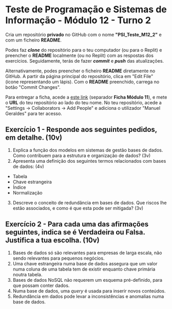 # Teste de Programação e Sistemas de Informação - Módulo 12 - Turno 2

Cria um repositório **privado** no GitHub com o nome **"PSI_Teste_M12_2"** e com um ficheiro **README**.

Podes faz ***clone*** do repositório para o teu computador (ou para o Replit) e preencher o **README** localmente (ou no Replit) com as respostas dos exercícios.
Seguidamente, terás de fazer ***commit*** e ***push*** das atualizações.

Alternativamente, podes preencher o ficheiro **README** diretamente no GitHub. A partir da página principal do repositório, clica em "Edit File" (ícone representando um lápis).
Com o **README** preenchido, carrega no botão "Commit Changes".

Para entregar a ficha, acede a [este link](https://docs.google.com/spreadsheets/d/1DrdGnICVAA8q9bs9_LAURFKoReAO7jJGB8qqvUWacL0/edit?usp=sharing) (separador **Ficha Módulo 11**), e mete o **URL** do teu repositório ao lado do teu nome.
No teu repositório, acede a "Settings -> Collaborators -> Add People" e adiciona o utilizador "Manuel Geraldes" para ter acesso.

## Exercício 1 - Responde aos seguintes pedidos, em detalhe. (10v)
1. Explica a função dos modelos em sistemas de gestão bases de dados. Como contribuem para a estrutura e organização de dados? (3v)
2. Apresenta uma definição dos seguintes termos relacionados com bases de dados: (4v)
- Tabela
- Chave estrangeira
- Índice
- Normalização
3. Descreve o conceito de redundância em bases de dados. Que riscos lhe estão associados, e como é que esta pode ser mitigada? (3v)

## Exercício 2 - Para cada uma das afirmações seguintes, indica se é **Verdadeira** ou **Falsa**. Justifica a tua escolha. (10v)
1. Bases de dados só são relevantes para empresas de larga escala, não sendo relevantes para pequenos negócios.
2. Uma chave estrangeira numa base de dados assegura que um valor numa coluna de uma tabela tem de existir enquanto chave primária noutra tabela.
3. Bases de dados NoSQL não requerem um esquema pré-definido, para que possam conter dados.
4. Numa base de dados, uma *query* é usada para inserir novos conteúdos.
5. Redundância em dados pode levar a inconsistências e anomalias numa base de dados.
